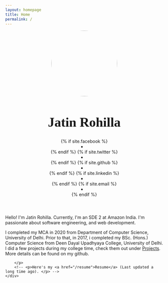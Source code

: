 ```yaml
---
layout: homepage
title: Home
permalink: /
---
```


<div class="col-md-2"></div>
<div class="col-md-8">
    <header class="post-header text-center">
        <img style="width: 15em; height: 15em; border-radius: 50%;"
            src="{{site.baseurl}}/images/{{site.profilePicture}}">
        <h1 style="font-size: 3em; font-family: Raleway;">Jatin Rohilla</h1>
        {% if site.facebook %}
        <a target="_blank" href="{{site.facebook}}">
            <li class="social twitter"><i class="fa fa-facebook-square"></i></li>
        </a>
        {% endif %}
        {% if site.twitter %}
        <a target="_blank" href="{{site.twitter}}">
            <li class="social twitter"><i class="fa fa-twitter-square"></i></li>
        </a>
        {% endif %}
        {% if site.github %}
        <a target="_blank" href="{{site.github}}">
            <li class="social github"><i class="fa fa-github-square"></i></li>
        </a>
        {% endif %}
        {% if site.linkedin %}
        <a target="_blank" href="{{site.linkedin}}">
            <li class="social linkedin"><i class="fa fa-linkedin-square"></i></li>
        </a>
        {% endif %}
        {% if site.email %}
        <a target="_blank" href="mailto:{{site.email}}">
            <li class="social email"><i class="fa fa-envelope"></i></li>
        </a>
        {% endif %}
    </header>
    <div style="margin: 2em 0em 2em 0em; text-align: left;">
        <p>
            Hello! I'm Jatin Rohilla. Currently, I'm an SDE 2 at Amazon India. I'm passionate about software engineering, and web development. 
        </p>
            I completed my MCA in 2020 from Department of Computer Science, University of Delhi. Prior to that, in 2017, i completed my BSc. (Hons.) Computer Science from Deen Dayal Upadhyaya College, University of Delhi. I did a few projects during my college time, check them out under <a href="/projects">Projects</a>. More details can be found on my github. 
        <p>
            
        </p>
        <!-- <p>Here's my <a href="/resume">Resume</a> (Last updated a long time ago). </p> -->
    </div>
</div>
<div class="col-md-2"></div>
